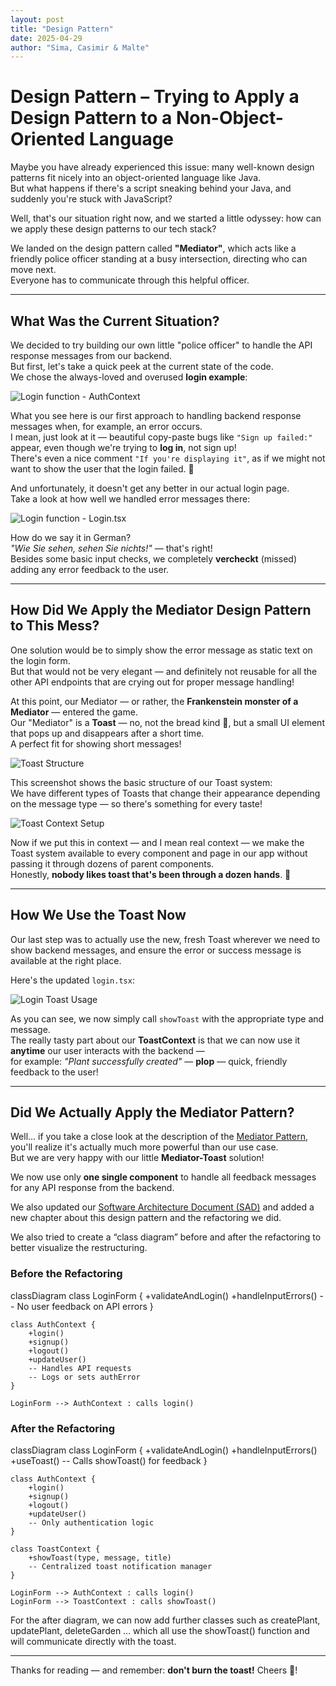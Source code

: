```yaml
---
layout: post
title: "Design Pattern"
date: 2025-04-29
author: "Sima, Casimir & Malte"
---
```


# Design Pattern – Trying to Apply a Design Pattern to a Non-Object-Oriented Language

Maybe you have already experienced this issue: many well-known design patterns fit nicely into an object-oriented language like Java.  
But what happens if there's a script sneaking behind your Java, and suddenly you're stuck with JavaScript?

Well, that's our situation right now, and we started a little odyssey: how can we apply these design patterns to our tech stack?

We landed on the design pattern called **"Mediator"**, which acts like a friendly police officer standing at a busy intersection, directing who can move next.  
Everyone has to communicate through this helpful officer.

---

## What Was the Current Situation?

We decided to try building our own little "police officer" to handle the API response messages from our backend.  
But first, let's take a quick peek at the current state of the code.  
We chose the always-loved and overused **login example**:

![Login function - AuthContext](/gardeningApp/assets/screenshots/designPattern-before-error-handling03.png)

What you see here is our first approach to handling backend response messages when, for example, an error occurs.  
I mean, just look at it — beautiful copy-paste bugs like `"Sign up failed:"` appear, even though we're trying to **log in**, not sign up!  
There's even a nice comment `"If you're displaying it"`, as if we might not want to show the user that the login failed. 🙈

And unfortunately, it doesn't get any better in our actual login page.  
Take a look at how well we handled error messages there:

![Login function - Login.tsx](/gardeningApp/assets/screenshots/designPattern-before-error-handling02.png)

How do we say it in German?  
*"Wie Sie sehen, sehen Sie nichts!"* — that's right!  
Besides some basic input checks, we completely **vercheckt** (missed) adding any error feedback to the user.

---

## How Did We Apply the Mediator Design Pattern to This Mess?

One solution would be to simply show the error message as static text on the login form.  
But that would not be very elegant — and definitely not reusable for all the other API endpoints that are crying out for proper message handling!

At this point, our Mediator — or rather, the **Frankenstein monster of a Mediator** — entered the game.  
Our "Mediator" is a **Toast** — no, not the bread kind 🍞, but a small UI element that pops up and disappears after a short time.  
A perfect fit for showing short messages!

![Toast Structure](/gardeningApp/assets/screenshots/designPattern-before-error-handling-refactored05.png)

This screenshot shows the basic structure of our Toast system:  
We have different types of Toasts that change their appearance depending on the message type — so there's something for every taste!

![Toast Context Setup](/gardeningApp/assets/screenshots/designPattern-before-error-handling-refactored04.png)

Now if we put this in context — and I mean real context — we make the Toast system available to every component and page in our app without passing it through dozens of parent components.  
Honestly, **nobody likes toast that's been through a dozen hands**. 🥴

---

## How We Use the Toast Now

Our last step was to actually use the new, fresh Toast wherever we need to show backend messages, and ensure the error or success message is available at the right place.

Here's the updated `login.tsx`:

![Login Toast Usage](/gardeningApp/assets/screenshots/designPattern-before-error-handling-refactored01.png)

As you can see, we now simply call `showToast` with the appropriate type and message.  
The really tasty part about our **ToastContext** is that we can now use it **anytime** our user interacts with the backend —  
for example: *"Plant successfully created"* — **plop** — quick, friendly feedback to the user!

---

## Did We Actually Apply the Mediator Pattern?

Well... if you take a close look at the description of the [Mediator Pattern](https://refactoring.guru/design-patterns/mediator), you'll realize it's actually much more powerful than our use case.  
But we are very happy with our little **Mediator-Toast** solution!

We now use only **one single component** to handle all feedback messages for any API response from the backend.

We also updated our [Software Architecture Document (SAD)](https://github.com/DHBW-Malte/gardeningApp/blob/main/green-fingers/docs/SoftwareArchitectureDocument.md) and added a new chapter about this design pattern and the refactoring we did.

We also tried to create a “class diagram” before and after the refactoring to better visualize the restructuring.

### Before the Refactoring
<div class="mermaid">
classDiagram
    class LoginForm {
        +validateAndLogin()
        +handleInputErrors()
        -- No user feedback on API errors
    }

    class AuthContext {
        +login()
        +signup()
        +logout()
        +updateUser()
        -- Handles API requests
        -- Logs or sets authError
    }

    LoginForm --> AuthContext : calls login()
</div>

### After the Refactoring
<div class="mermaid">
classDiagram
    class LoginForm {
        +validateAndLogin()
        +handleInputErrors()
        +useToast()
        -- Calls showToast() for feedback
    }

    class AuthContext {
        +login()
        +signup()
        +logout()
        +updateUser()
        -- Only authentication logic
    }

    class ToastContext {
        +showToast(type, message, title)
        -- Centralized toast notification manager
    }

    LoginForm --> AuthContext : calls login()
    LoginForm --> ToastContext : calls showToast()
</div>

For the after diagram, we can now add further classes such as createPlant, updatePlant, deleteGarden ... which all use the showToast() function and will communicate directly with the toast.

---

Thanks for reading — and remember: **don't burn the toast!** Cheers 🥂!

